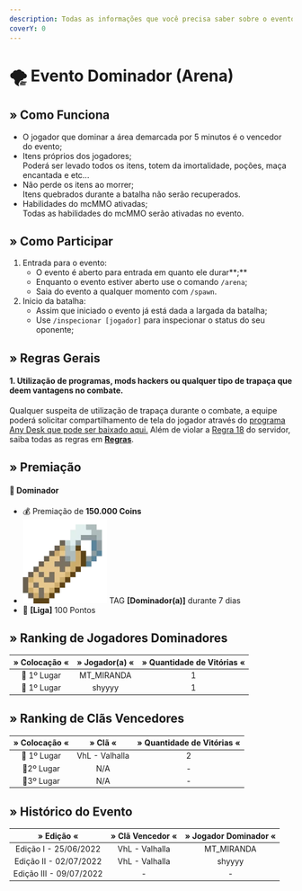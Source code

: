 ```yaml
---
description: Todas as informações que você precisa saber sobre o evento semanal Dominador.
coverY: 0
---
```


# 🌪 Evento Dominador (Arena)

## » Como Funciona

* O jogador que dominar a área demarcada por 5 minutos é o vencedor do evento;
* Itens próprios dos jogadores;\
  Poderá ser levado todos os itens, totem da imortalidade, poções, maça encantada e etc...
* Não perde os itens ao morrer;\
  Itens quebrados durante a batalha não serão recuperados.
* Habilidades do mcMMO ativadas;\
  Todas as habilidades do mcMMO serão ativadas no evento.

## » Como Participar

1. Entrada para o evento:
   * O evento é aberto para entrada em quanto ele durar**;**
   * Enquanto o evento estiver aberto use o comando `/arena`;
   * Saia do evento a qualquer momento com `/spawn`.
2. Inicio da batalha:
   * Assim que iniciado o evento já está dada a largada da batalha;
   * Use `/inspecionar [jogador]` para inspecionar o status do seu oponente;

## » Regras Gerais

#### **1. Utilização de programas, mods hackers ou qualquer tipo de trapaça que deem vantagens no combate.**

Qualquer suspeita de utilização de trapaça durante o combate, a equipe poderá solicitar compartilhamento de tela do jogador através do [programa Any Desk que pode ser baixado aqui.](https://anydesk.com/pt/downloads) Além de violar a [Regra 18](https://wiki.rederevo.com/regras/jogabilidade#01-7) do servidor, saiba todas as regras em [**Regras**](../../regras/).

## » Premiação

#### 🥇 **Dominador**

* 💰 Premiação de **150.000 Coins**
* <img src="../../.gitbook/assets/image (14) (1).png" alt="" data-size="line"> TAG **\[Dominador(a)]** durante 7 dias
* 💎 **\[Liga]** 100 Pontos

## » Ranking de Jogadores Dominadores

| » Colocação « | » Jogador(a) « | » Quantidade de Vitórias « |
| :-----------: | :------------: | :------------------------: |
|  🥇 1º Lugar  |   MT\_MIRANDA  |              1             |
|  🥇 1º Lugar  |     shyyyy     |              1             |

## » Ranking de Clãs Vencedores

| » Colocação « |     » Clã «    | » Quantidade de Vitórias « |
| :-----------: | :------------: | :------------------------: |
|  🥇 1º Lugar  | VhL - Valhalla |              2             |
|   🥈2º Lugar  |       N/A      |              -             |
|   🥉3º Lugar  |       N/A      |              -             |

## » Histórico do Evento

|        » Edição «       | » Clã Vencedor « | » Jogador Dominador « |
| :---------------------: | :--------------: | :-------------------: |
|  Edição I - 25/06/2022  |  VhL - Valhalla  |      MT\_MIRANDA      |
|  Edição II - 02/07/2022 |  VhL - Valhalla  |         shyyyy        |
| Edição III - 09/07/2022 |         -        |           -           |
